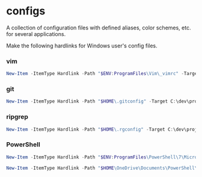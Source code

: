 # configs
A collection of configuration files with defined aliases, color schemes, etc. for several applications.

Make the following hardlinks for Windows user's config files.

### vim
```powershell
New-Item -ItemType Hardlink -Path "$ENV:ProgramFiles\Vim\_vimrc" -Target C:\dev\projects\configs\vim\_vimrc
```

### git
```powershell
New-Item -ItemType Hardlink -Path "$HOME\.gitconfig" -Target C:\dev\projects\configs\git\.gitconfig
```

### ripgrep
```powershell
New-Item -ItemType Hardlink -Path "$HOME\.rgconfig" -Target C:\dev\projects\configs\ripgrep\.rgconfig
```

### PowerShell
```powershell
New-Item -ItemType Hardlink -Path "$ENV:ProgramFiles\PowerShell\7\Microsoft.PowerShell_profile.ps1" -Target C:\dev\projects\configs\powershell\Microsoft.PowerShell_profile.ps1

New-Item -ItemType Hardlink -Path "$HOME\OneDrive\Documents\PowerShell\Microsoft.VSCode_profile.ps1" -Target C:\dev\projects\configs\powershell\Microsoft.VSCode_profile.ps1
```